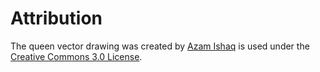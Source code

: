 # Attribution

The queen vector drawing was created by [Azam Ishaq](https://thenounproject.com/icon/queen-3939250/) is used under the [Creative Commons 3.0 License](https://creativecommons.org/licenses/by/3.0/#).

